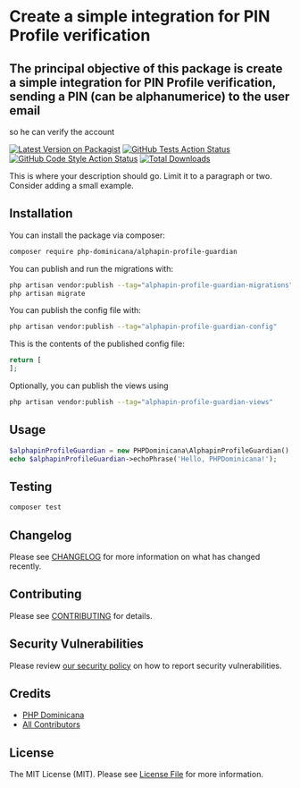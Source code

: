 # Create a simple integration for PIN Profile verification

## The principal objective of this package is create a simple integration for PIN Profile verification, sending a PIN (can be alphanumerice) to the user email
so he can verify the account

[![Latest Version on Packagist](https://img.shields.io/packagist/v/php-dominicana/alphapin-profile-guardian.svg?style=flat-square)](https://packagist.org/packages/php-dominicana/alphapin-profile-guardian)
[![GitHub Tests Action Status](https://img.shields.io/github/actions/workflow/status/php-dominicana/alphapin-profile-guardian/run-tests.yml?branch=main&label=tests&style=flat-square)](https://github.com/php-dominicana/alphapin-profile-guardian/actions?query=workflow%3Arun-tests+branch%3Amain)
[![GitHub Code Style Action Status](https://img.shields.io/github/actions/workflow/status/php-dominicana/alphapin-profile-guardian/fix-php-code-style-issues.yml?branch=main&label=code%20style&style=flat-square)](https://github.com/php-dominicana/alphapin-profile-guardian/actions?query=workflow%3A"Fix+PHP+code+style+issues"+branch%3Amain)
[![Total Downloads](https://img.shields.io/packagist/dt/php-dominicana/alphapin-profile-guardian.svg?style=flat-square)](https://packagist.org/packages/php-dominicana/alphapin-profile-guardian)

This is where your description should go. Limit it to a paragraph or two. Consider adding a small example.

## Installation

You can install the package via composer:

```bash
composer require php-dominicana/alphapin-profile-guardian
```

You can publish and run the migrations with:

```bash
php artisan vendor:publish --tag="alphapin-profile-guardian-migrations"
php artisan migrate
```

You can publish the config file with:

```bash
php artisan vendor:publish --tag="alphapin-profile-guardian-config"
```

This is the contents of the published config file:

```php
return [
];
```

Optionally, you can publish the views using

```bash
php artisan vendor:publish --tag="alphapin-profile-guardian-views"
```

## Usage

```php
$alphapinProfileGuardian = new PHPDominicana\AlphapinProfileGuardian();
echo $alphapinProfileGuardian->echoPhrase('Hello, PHPDominicana!');
```

## Testing

```bash
composer test
```

## Changelog

Please see [CHANGELOG](CHANGELOG.md) for more information on what has changed recently.

## Contributing

Please see [CONTRIBUTING](CONTRIBUTING.md) for details.

## Security Vulnerabilities

Please review [our security policy](../../security/policy) on how to report security vulnerabilities.

## Credits

- [PHP Dominicana](https://github.com/PHP-Dominicana)
- [All Contributors](../../contributors)

## License

The MIT License (MIT). Please see [License File](LICENSE.md) for more information.
